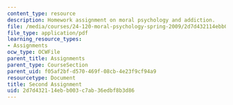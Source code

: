 ```yaml
---
content_type: resource
description: Homework assignment on moral psychology and addiction.
file: /media/courses/24-120-moral-psychology-spring-2009/2d7d432114ebb003c7ab36edbf8b3d86_MIT24_120s09_assn02.pdf
file_type: application/pdf
learning_resource_types:
- Assignments
ocw_type: OCWFile
parent_title: Assignments
parent_type: CourseSection
parent_uid: f05af2bf-d570-469f-08cb-4e23f9cf94a9
resourcetype: Document
title: Second Assignment
uid: 2d7d4321-14eb-b003-c7ab-36edbf8b3d86
---
```

